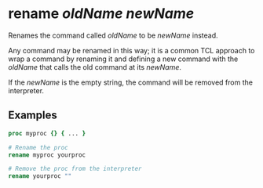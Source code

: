 # rename *oldName* *newName*

Renames the command called *oldName* to be *newName* instead.  

Any command may be renamed in this way; it is a common TCL approach to wrap a command by
renaming it and defining a new command with the *oldName* that calls the old command at
its *newName*.

If the *newName* is the empty string, the command will be removed from the interpreter.

## Examples

```tcl
proc myproc {} { ... }

# Rename the proc
rename myproc yourproc

# Remove the proc from the interpreter
rename yourproc ""
```
